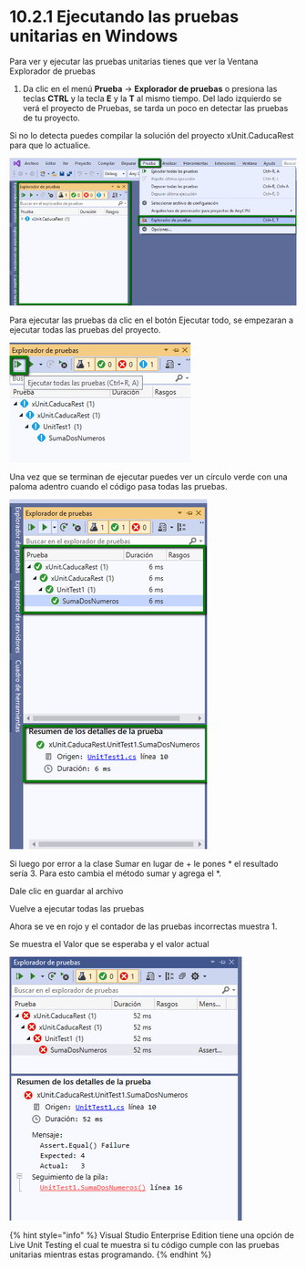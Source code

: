 # 10.2.1 Ejecutando las pruebas unitarias en Windows

Para ver y ejecutar las pruebas unitarias tienes que ver la Ventana Explorador de pruebas

1. Da clic en el menú **Prueba** -> **Explorador de pruebas** o presiona las teclas **CTRL** y la tecla **E** y la **T** al mismo tiempo. Del lado izquierdo se verá el proyecto de Pruebas, se tarda un poco en detectar las pruebas de tu proyecto.&#x20;

Si no lo detecta puedes compilar la solución del proyecto xUnit.CaducaRest para que lo actualice.

![](<../../.gitbook/assets/image (226).png>)

Para ejecutar las pruebas da clic en el botón Ejecutar todo, se empezaran a ejecutar todas las pruebas del proyecto.

![](<../../.gitbook/assets/image (228).png>)

Una vez que se terminan de ejecutar puedes ver un círculo verde con una paloma adentro cuando el código pasa todas las pruebas.&#x20;

![](<../../.gitbook/assets/image (229).png>)

Si luego por error a la clase Sumar en lugar de + le pones \* el resultado sería 3. Para esto cambia el método sumar y agrega el \*.

Dale clic en guardar al archivo

Vuelve a ejecutar todas las pruebas

Ahora se ve en rojo y el contador de las pruebas incorrectas muestra 1.

Se muestra el Valor que se esperaba y el valor actual

![](<../../.gitbook/assets/image (230).png>)

{% hint style="info" %}
Visual Studio Enterprise Edition tiene una opción de Live Unit Testing el cual te muestra si tu código cumple con las pruebas unitarias mientras estas programando.
{% endhint %}
